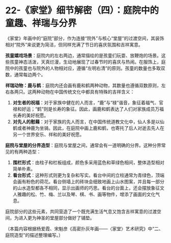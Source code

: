 # 22-《家堂》细节解密（四）：庭院中的童趣、祥瑞与分界

《家堂》年画中的“庭院”部分，作为连接“院外”与核心“堂屋”的过渡空间，其装饰相对“院外”来说更为简洁，但同样充满了节日的喜庆氛围和吉祥寓意。

**孩童嬉戏场景**：庭院内的左右两边，通常描绘的是孩童们玩耍、放鞭炮的场景。这些孩童神态活泼，天真烂漫，生动地展现了过春节时的喜庆与热闹。在服饰上，庭院中的孩童也与院外的人物相对应，遵循“左明右清”的原则。孩童的数量也多取双数，通常每边两个。

**祥瑞动物：鹿与鹤**：庭院内还会画有鹿和鹤两种动物，其数量也遵循双数原则，左右各两只。这两种动物在中国传统文化中都具有特殊的吉祥含义：
1.  **对生者的祝福**：对于家族中健在的人而言，“鹿”与“禄”谐音，象征着福气、官禄和好运；“鹤”则是长寿的象征。因此，画鹿和鹤表达了人们对家族成员万福长寿的美好祝愿。
2.  **对先人的慰藉**：对于家族的先人而言，在中国传统道教文化中，仙人多是以仙鹤或者神鹿为坐骑。因此，在庭院中画上鹿和鹤，也寄托了后人对逝去先人在另一个世界安乐、祥和的美好祝愿。

**庭院与堂屋的分界造型**：庭院与堂屋之间，通常会有一道明确的分界。这种分界常见的有两种造型：
1.  **围栏形式**：由柱子和栏板组成，颜色多采用蓝色和草绿色相间，整体造型相对简单朴素。
2.  **看台形式**：这种形式则更为复杂和写实。看台中间的立柱通常为青绿色，顶端会画有粉色的荷花。看台侧墙上的砖块会细致地画上山水图案，并且每一部分的山水造型都各不相同，显示出画师的巧思。看台的台面上，还会摆放象征文人雅趣的松、竹、梅、兰以及琴、棋、书、画等物件，增添了画面的文化气息。

庭院部分的这些元素，共同营造了一个既充满生活气息又饱含吉祥寓意的过渡空间，为进入更为神圣的堂屋部分做好了铺垫。

（本篇内容根据杨爱霞、宋魁彦《高密扑灰年画——〈家堂〉艺术研究》中“二、庭院造型”的描述整理编写。）